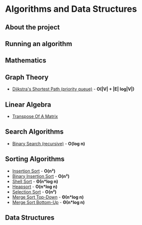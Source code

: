 # Algorithms and Data Structures
## About the project

## Running an algorithm

## Mathematics

## Graph Theory
* [Dijkstra's Shortest Path (priority queue)](https://github.com/thiagolermen/Algorithms/blob/master/src/graph-theory/DijkstrasShortestPath.cpp) - **O(|V| + |E| log|V|)**

## Linear Algebra
* [Transpose Of A Matrix](https://github.com/thiagolermen/Algorithms/blob/master/src/linear-algebra/TransposeOfAMatrix.cpp)

## Search Algorithms
* [Binary Search (recursive)](https://github.com/thiagolermen/Algorithms/blob/master/src/search/BinarySearch(recursive).cpp) - **O(log n)**
## Sorting Algorithms
* [Insertion Sort](https://github.com/thiagolermen/Algorithms/blob/master/src/sorting/InsertionSort.cpp) - **O(n²)**
* [Binary Insertion Sort](https://github.com/thiagolermen/Algorithms/blob/master/src/sorting/BinaryInsertionSort.cpp) - **O(n²)**
* [Shell Sort](https://github.com/thiagolermen/Algorithms/blob/master/src/sorting/ShellSort.cpp) - **Θ(n*log n)**
* [Heapsort](https://github.com/thiagolermen/Algorithms/blob/master/src/sorting/HeapSort.cpp) - **O(n*log n)**
* [Selection Sort](https://github.com/thiagolermen/Algorithms/blob/master/src/sorting/SelectionSort.cpp) - **O(n²)**
* [Merge Sort Top-Down](https://github.com/thiagolermen/Algorithms/blob/master/src/sorting/MergeSort.cpp) - **Θ(n*log n)** 
* [Merge Sort Bottom-Up](https://github.com/thiagolermen/Algorithms/blob/master/src/sorting/MergeSortBottomUp.cpp) - **Θ(n*log n)** 

## Data Structures
